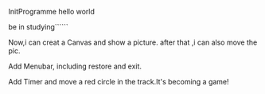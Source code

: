 InitProgramme  hello world

be in studying``````

Now,i can creat a Canvas and show a picture.
after that ,i can also move the pic.

Add Menubar, including restore and exit.

Add Timer and move a red circle in the track.It's becoming a game!